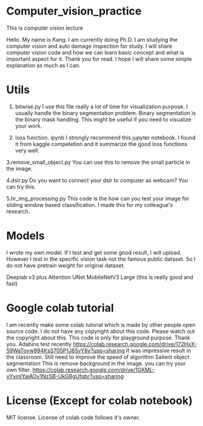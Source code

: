 # Computer_vision_practice
This is computer vision lecture

Hello. My name is Kang.
I am currently doing Ph.D. I am studying the computer vision and auto damage inspection for study.
I will share computer vision code and how we can learn basic concept and what is important aspect for it.
Thank you for read.
I hope I will share some simple explanation as much as I can.

# Utils
1. bitwise.py
I use this file really a lot of time for visualization purpose. I usually handle the binary segmentation problem.
Binary segmentation is the binary mask handling. This might be useful if you need to visualize your work.

2. loss function. ipynb
I strongly recommend this jupyter notebook.
I found it from kaggle competetion and it summarize the good loss functions very well.

3.remove_small_object.py
You can use this to remove the small particle in the image.

4.dslr.py
Do you want to connect your dslr to computer as webcam?
You can try this.

5.hr_img_processing.py
This code is the how can you test your image for sliding window based classification.
I made this for my colleague's research.


# Models

I wrote my own model.
If I test and get some good result, I will upload.
However I test in the specific vision task not the famous public dataset.
So I do not have pretrain weight for original dataset.

Deeplab v3 plus
Attention UNet
MobileNetV3 Large (this is really good and fast)

# Google colab tutorial

I am recently make some colab tutorial which is made by other people open source code.
I do not have any copyright about this code. Please watch out the copyright about this.
This code is only for playground purpose.
Thank you.
Adabins test recently
https://colab.research.google.com/drive/172HxX-59WaToyw994KsS705P1J65yY8y?usp=sharing
It was impressive result in the classroom.
Still need to improve the speed of algorithm
Salient object segmentation
This is remove background in the image. you can try your own filter.
https://colab.research.google.com/drive/1GKML-vYymlYaiAOv1NzSB-UkG8gUfqbr?usp=sharing
# License (Except for colab notebook)
MIT license.
License of colab code follows it's owner.
